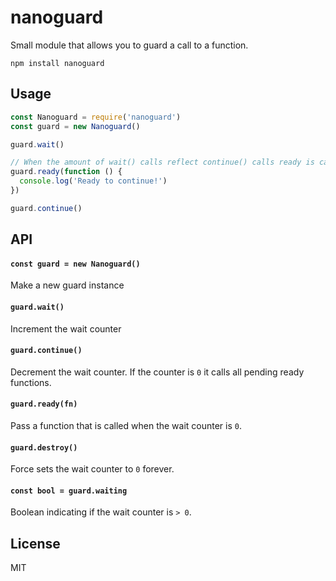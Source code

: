 # nanoguard

Small module that allows you to guard a call to a function.

```
npm install nanoguard
```

## Usage

``` js
const Nanoguard = require('nanoguard')
const guard = new Nanoguard()

guard.wait()

// When the amount of wait() calls reflect continue() calls ready is called
guard.ready(function () {
  console.log('Ready to continue!')
})

guard.continue()
```

## API

#### `const guard = new Nanoguard()`

Make a new guard instance

#### `guard.wait()`

Increment the wait counter

#### `guard.continue()`

Decrement the wait counter. If the counter is `0` it calls all pending
ready functions.

#### `guard.ready(fn)`

Pass a function that is called when the wait counter is `0`.

#### `guard.destroy()`

Force sets the wait counter to `0` forever.

#### `const bool = guard.waiting`

Boolean indicating if the wait counter is `> 0`.

## License

MIT
